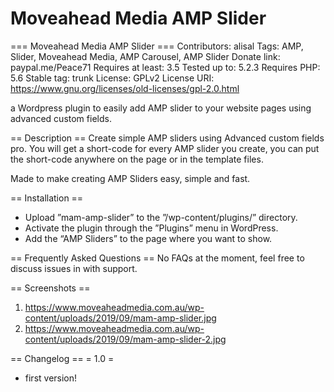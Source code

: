 # Moveahead Media AMP Slider
=== Moveahead Media AMP Slider ===
Contributors: alisal
Tags: AMP, Slider, Moveahead Media, AMP Carousel, AMP Slider
Donate link: paypal.me/Peace71
Requires at least: 3.5
Tested up to: 5.2.3
Requires PHP: 5.6
Stable tag: trunk
License: GPLv2
License URI: https://www.gnu.org/licenses/old-licenses/gpl-2.0.html

a Wordpress plugin to easily add AMP slider to your website pages using advanced custom fields.

== Description ==
Create simple AMP sliders using Advanced custom fields pro.
You will get a short-code for every AMP slider you create, you can put the short-code anywhere on the page or in the template files. 

Made to make creating AMP Sliders easy, simple and fast.

== Installation ==
* Upload ”mam-amp-slider” to the ”/wp-content/plugins/” directory.
* Activate the plugin through the ”Plugins” menu in WordPress.
* Add the “AMP Sliders” to the page where you want to show.



== Frequently Asked Questions ==
No FAQs at the moment, feel free to discuss issues in with support.

== Screenshots ==
1. https://www.moveaheadmedia.com.au/wp-content/uploads/2019/09/mam-amp-slider.jpg
2. https://www.moveaheadmedia.com.au/wp-content/uploads/2019/09/mam-amp-slider-2.jpg

== Changelog ==
= 1.0 =
* first version!
